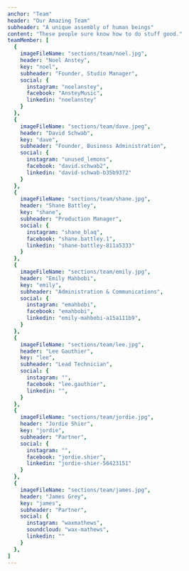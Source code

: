 ```yaml
---
anchor: "Team"
header: "Our Amazing Team"
subheader: "A unique assembly of human beings"
content: "These people sure know how to do stuff good."
teamMember: [
  {
    imageFileName: "sections/team/noel.jpg",
    header: "Noel Anstey",
    key: "noel",
    subheader: "Founder, Studio Manager",
    social: {
      instagram: "noelanstey",
      facebook: "AnsteyMusic",
      linkedin: "noelanstey"
    }
  },
  {
    imageFileName: "sections/team/dave.jpeg",
    header: "David Schwab",
    key: "dave",
    subheader: "Founder, Business Administration",
    social: {
      instagram: "unused_lemons",
      facebook: "david.schwab2",
      linkedin: "david-schwab-b35b9372"
    }
  },
  {
    imageFileName: "sections/team/shane.jpg",
    header: "Shane Battley",
    key: "shane",
    subheader: "Production Manager",
    social: {
      instagram: "shane_blaq",
      facebook: "shane.battley.1",
      linkedin: "shane-battley-811a5333"
    }
  },
  {
    imageFileName: "sections/team/emily.jpg",
    header: "Emily Mahbobi",
    key: "emily",
    subheader: "Administration & Communications",
    social: {
      instagram: "emahbobi",
      facebook: "emahbobi",
      linkedin: "emily-mahbobi-a15a111b9",
    }
  },
  {
    imageFileName: "sections/team/lee.jpg",
    header: "Lee Gauthier",
    key: "lee",
    subheader: "Lead Technician",
    social: {
      instagram: "",
      facebook: "lee.gauthier",
      linkedin: "",
    }
  },
  {
    imageFileName: "sections/team/jordie.jpg",
    header: "Jordie Shier",
    key: "jordie",
    subheader: "Partner",
    social: {
      instagram: "",
      facebook: "jordie.shier",
      linkedin: "jordie-shier-56423151"
    }
  },
  {
    imageFileName: "sections/team/james.jpg",
    header: "James Grey",
    key: "james",
    subheader: "Partner",
    social: {
      instagram: "waxmathews",
      soundcloud: "wax-mathews",
      linkedin: ""
    }
  },
]
---
```

